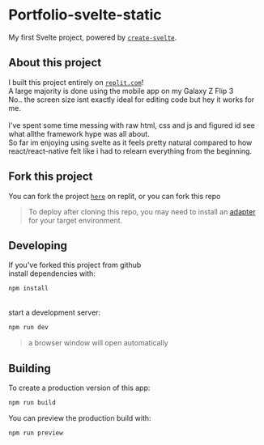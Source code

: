 # Portfolio-svelte-static

My first Svelte project, powered by [`create-svelte`](https://github.com/sveltejs/kit/tree/master/packages/create-svelte).

## About this project

I built this project entirely on [`replit.com`](https://replit.com)! <br>
A large majority is done using the mobile app on my Galaxy Z Flip 3 <br>
No.. the screen size isnt exactly ideal for editing code but hey it works for me.<br>
<br>
I've spent some time messing with raw html, css and js and figured id see what allthe framework hype was all about.<br> So far im enjoying using svelte as it feels pretty natural compared to how react/react-native felt like i had to relearn everything from the beginning.

## Fork this project

You can fork the project [`here`](https://replit.com/@JustinKulczyski/Portfolio-static) on replit, or you can fork this repo <br>
> To deploy after cloning this repo, you may need to install an [adapter](https://kit.svelte.dev/docs/adapters) for your target environment.

## Developing

If you've forked this project from github <br>
install dependencies with:
```bash
npm install
```
<br>
start a development server:

```bash
npm run dev
```
>a browser window will open automatically

## Building

To create a production version of this app:

```bash
npm run build
```

You can preview the production build with:

```bash
npm run preview
```


